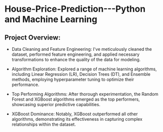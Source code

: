 # House-Price-Prediction---Python and Machine Learning

## Project Overview:
- Data Cleaning and Feature Engineering:
I've meticulously cleaned the dataset, performed feature engineering, and applied necessary transformations to enhance the quality of the data for modeling.

- Algorithm Exploration:
Explored a range of machine learning algorithms, including Linear Regression (LR), Decision Trees (DT), and Ensemble methods, employing hyperparameter tuning to optimize their performance.

- Top Performing Algorithms:
After thorough experimentation, the Random Forest and XGBoost algorithms emerged as the top performers, showcasing superior predictive capabilities.

- XGBoost Dominance:
Notably, XGBoost outperformed all other algorithms, demonstrating its effectiveness in capturing complex relationships within the dataset.
